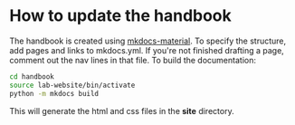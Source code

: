 # How to update the handbook

The handbook is created using [mkdocs-material](https://squidfunk.github.io/mkdocs-material/). To specify the structure, add pages and links to mkdocs.yml. If you're not finished drafting a page, comment out the nav lines in that file. To build the documentation:

```bash
cd handbook
source lab-website/bin/activate
python -m mkdocs build
```

This will generate the html and css files in the **site** directory.
